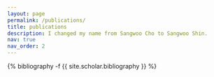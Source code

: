```yaml
---
layout: page
permalink: /publications/
title: publications
description: I changed my name from Sangwoo Cho to Sangwoo Shin.
nav: true
nav_order: 2
---
```

<!-- _pages/publications.md -->
<div class="publications">

{% bibliography -f {{ site.scholar.bibliography }} %}

</div>
